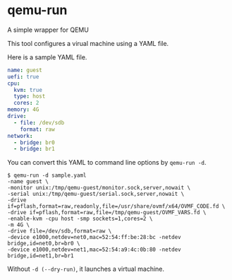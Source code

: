 # qemu-run
A simple wrapper for QEMU

This tool configures a virual machine using a YAML file.

Here is a sample YAML file.
```yaml
name: guest
uefi: true
cpu:
  kvm: true
  type: host
  cores: 2
memory: 4G
drive:
  - file: /dev/sdb
    format: raw
network:
  - bridge: br0
  - bridge: br1
```

You can convert this YAML to command line options by `qemu-run -d`.
```
$ qemu-run -d sample.yaml
-name guest \
-monitor unix:/tmp/qemu-guest/monitor.sock,server,nowait \
-serial unix:/tmp/qemu-guest/serial.sock,server,nowait \
-drive if=pflash,format=raw,readonly,file=/usr/share/ovmf/x64/OVMF_CODE.fd \
-drive if=pflash,format=raw,file=/tmp/qemu-guest/OVMF_VARS.fd \
-enable-kvm -cpu host -smp sockets=1,cores=2 \
-m 4G \
-drive file=/dev/sdb,format=raw \
-device e1000,netdev=net0,mac=52:54:ff:be:28:bc -netdev bridge,id=net0,br=br0 \
-device e1000,netdev=net1,mac=52:54:a9:4c:0b:80 -netdev bridge,id=net1,br=br1
```
Without `-d (--dry-run)`, it launches a virtual machine.
